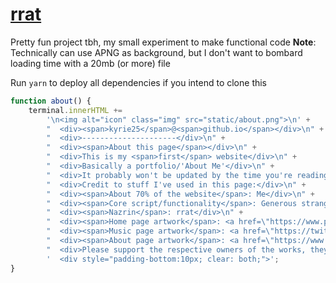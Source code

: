 # [rrat](https://legacy.kyrie25.dev)

Pretty fun project tbh, my small experiment to make functional code **Note**: Technically can use APNG as background, but I don't want to bombard loading time with a 20mb (or more) file

Run `yarn` to deploy all dependencies if you intend to clone this

```typescript
function about() {
	terminal.innerHTML +=
		'\n<img alt="icon" class="img" src="static/about.png">\n' +
		"  <div><span>kyrie25</span>@<span>github.io</span></div>\n" +
		"  <div>---------------------</div>\n" +
		"  <div><span>About this page</span></div>\n" +
		"  <div>This is my <span>first</span> website</div>\n" +
		"  <div>Basically a portfolio/'About Me'</div>\n" +
		"  <div>It probably won't be updated by the time you're reading this</div>\n" +
		"  <div>Credit to stuff I've used in this page:</div>\n" +
		"  <div><span>About 70% of the website</span>: Me</div>\n" +
		"  <div><span>Core script/functionality</span>: Generous stranger on GitHub, not sure who they were</div>\n" +
		"  <div><span>Nazrin</span>: rrat</div>\n" +
		"  <div><span>Home page artwork</span>: <a href=\"https://www.pixiv.net/en/artworks/58056024\" target='_blank'>にしもん</a></div>\n" +
		"  <div><span>Music page artwork</span>: <a href=\"https://twitter.com/ramdayo1122/status/1480119998391918594\" target='_blank'>LAM</a></div>\n" +
		"  <div><span>About page artwork</span>: <a href=\"https://www.pixiv.net/en/artworks/47516247\" target='_blank'>にしもん</a></div>\n" +
		"  <div>Please support the respective owners of the works, they really are awesome <3</div>\n" +
		'  <div style="padding-bottom:10px; clear: both;">';
}
```
